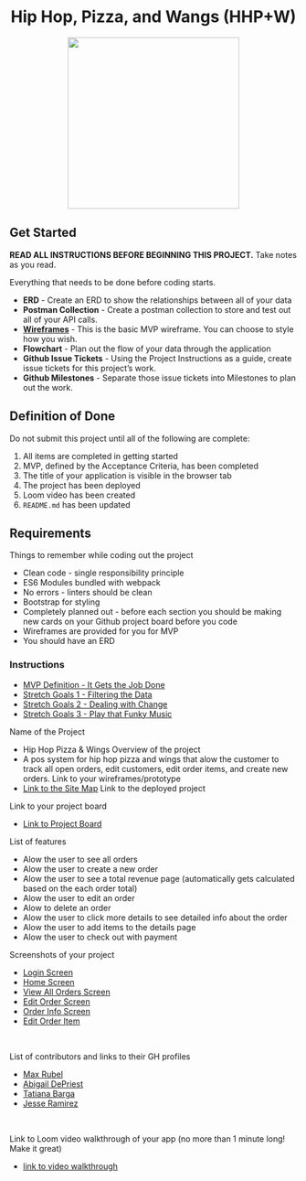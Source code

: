 <div style="text-align:center">
<h1>Hip Hop, Pizza, and Wangs (HHP+W)</h1>

<image src="https://user-images.githubusercontent.com/29741570/205346767-a182560c-64a6-4cfa-80b3-0d64cf998242.png" style="height:300px;"></image></div>

## Get Started
**READ ALL INSTRUCTIONS BEFORE BEGINNING THIS PROJECT.** Take notes as you read.

Everything that needs to be done before coding starts.

* **ERD** - Create an ERD to show the relationships between all of  your data
* **Postman Collection** - Create a postman collection to store and test out all of your API calls.
* **[Wireframes](https://www.figma.com/file/4y3EZddALuBR3ouSEM57Np/MVP?node-id=0%3A1)** - This is the basic MVP wireframe. You can choose to style how you wish.
* **Flowchart** - Plan out the flow of your data through the application
* **Github Issue Tickets** - Using the Project Instructions as a guide, create issue tickets for this project’s work.
* **Github Milestones** - Separate those issue tickets into Milestones to plan out the work.

## Definition of Done

Do not submit this project until all of the following are complete:

1. All items are completed in getting started
1. MVP, defined by the Acceptance Criteria, has been completed
1. The title of your application is visible in the browser tab
1. The project has been deployed
1. Loom video has been created
1. `README.md` has been updated

## Requirements

Things to remember while coding out the project

* Clean code - single responsibility principle
* ES6 Modules bundled with webpack
* No errors - linters should be clean
* Bootstrap for styling
* Completely planned out - before each section you should be making new cards on your Github project board before you code
* Wireframes are provided for you for MVP
* You should have an ERD

### Instructions

* [MVP Definition - It Gets the Job Done](./instructions/mvp.md)
* [Stretch Goals 1 - Filtering the Data](./instructions/stretch-1.md)
* [Stretch Goals 2 - Dealing with Change](./instructions/stretch-2.md)
* [Stretch Goals 3 - Play that Funky Music](./instructions/stretch-3.md)

Name of the Project
  - Hip Hop Pizza & Wings
Overview of the project
  - A pos system for hip hop pizza and wings that alow the customer to track all open orders, edit customers, edit order items, and create new orders. 
Link to your wireframes/prototype
  - [Link to the Site Map](https://drive.google.com/file/d/10x3PbFrS-XpZ0psx5z-k3gLx2guhBxi7/view?usp=drive_link)
Link to the deployed project

Link to your project board
  - [Link to Project Board](https://github.com/NSS-Evening-25-Cohort/pos-system-e25-rage-committers/issues)

List of features
  - Alow the user to see all orders
  - Alow the user to create a new order
  - Alow the user to see a total revenue page (automatically gets calculated based on the each order total)
  - Alow the user to edit an order 
  - Alow to delete an order 
  - Alow the user to click more details to see detailed info about the order
  - Alow the user to add items to the details page
  - Alow the user to check out with payment

Screenshots of your project
  - [Login Screen](assets/readMeSS/login-screen.png)
  - [Home Screen](assets/readMeSS/home-screen.png)
  - [View All Orders Screen](assets/readMeSS/view-order-page.png)
  - [Edit Order Screen](assets/readMeSS/edit-order-screen.png)
  - [Order Info Screen](assets/readMeSS/order-info.png)
  - [Edit Order Item](assets/readMeSS/edit-item.png)

<br/>

List of contributors and links to their GH profiles
  - [Max Rubel](https://github.com/MaxRubel)
  - [Abigail DePriest](https://github.com/Abigail-DePriest)
  - [Tatiana Barga](https://github.com/tatianabarga)
  - [Jesse Ramirez](https://github.com/jgramirez0210)

  <br/>

Link to Loom video walkthrough of your app (no more than 1 minute long! Make it great)
  - [link to video walkthrough]()
